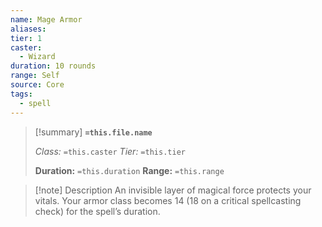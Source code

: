 ```yaml
---
name: Mage Armor
aliases: 
tier: 1
caster:
  - Wizard
duration: 10 rounds
range: Self
source: Core
tags:
  - spell
---
```


> [!summary] **`=this.file.name`**
> 
> *Class:* `=this.caster`
> *Tier:* `=this.tier`
> 
> **Duration:** `=this.duration`
> **Range:** `=this.range`

>[!note] Description
> An invisible layer of magical force protects your vitals. Your armor class becomes 14 (18 on a critical spellcasting check) for the spell’s duration.